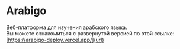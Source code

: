 # Arabigo
Веб-платформа для изучения арабского языка.<br/>
Вы можете ознакомиться с развернутой версией по этой ссылке:  [https://arabigo-deploy.vercel.app/](url)
